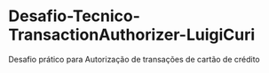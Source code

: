 # Desafio-Tecnico-TransactionAuthorizer-LuigiCuri
Desafio prático para Autorização de transações de cartão de crédito
